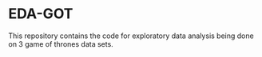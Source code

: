 # EDA-GOT
This repository contains the code for exploratory data analysis being done on 3 game of thrones data sets.
